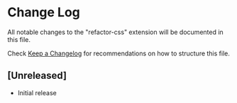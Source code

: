 # Change Log

All notable changes to the "refactor-css" extension will be documented in this file.

Check [Keep a Changelog](http://keepachangelog.com/) for recommendations on how to structure this file.

## [Unreleased]

- Initial release
